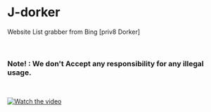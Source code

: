 # J-dorker
Website List grabber from Bing [priv8 Dorker]


<br>
<h3>Note! : We don't Accept any responsibility for any illegal usage.</h3>
<br>

[![Watch the video](https://raw.githubusercontent.com/04x/J-dorker/master/screen.PNG)](https://www.youtube.com/watch?v=4hpxKktKfrc)
<br>


<br><br>
